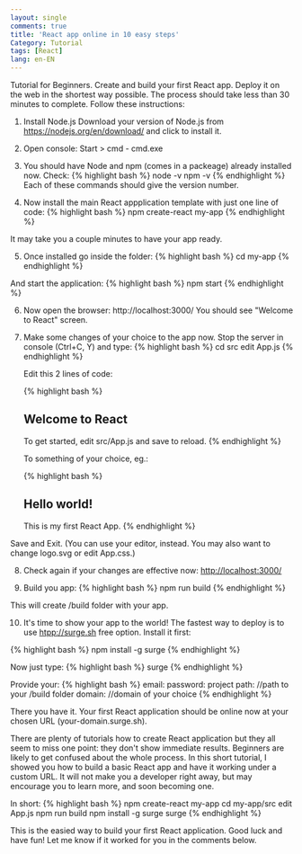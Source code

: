 ```yaml
---
layout: single
comments: true
title: 'React app online in 10 easy steps'
Category: Tutorial
tags: [React]
lang: en-EN
---
```

Tutorial for Beginners. Create and build your first React app. Deploy it on the web in the shortest way possible. The process should take less than 30 minutes to complete. Follow these instructions:

1. Install Node.js 
Download your version of Node.js from <https://nodejs.org/en/download/> and click to install it.

2. Open console: Start > cmd - cmd.exe

3. You should have Node and npm (comes in a packeage) already installed now. Check:
{% highlight bash %}
node -v
npm -v
{% endhighlight %}
Each of these commands should give the version number.

4. Now install the main React appplication template with just one line of code:
{% highlight bash %}
npm create-react my-app
{% endhighlight %}

It may take you a couple minutes to have your app ready.

5. Once installed go inside the folder:
{% highlight bash %}
cd my-app
{% endhighlight %}

And start the application:
{% highlight bash %}
npm start
{% endhighlight %}

6. Now open the browser:
http://localhost:3000/
You should see "Welcome to React" screen.

7. Make some changes of your choice to the app now. Stop the server in console (Ctrl+C, Y) and type:
{% highlight bash %}
cd src
edit App.js
{% endhighlight %}

    Edit this 2 lines of code:

    {% highlight bash %}
    <h2>Welcome to React</h2>
    To get started, edit src/App.js and save to reload.
    {% endhighlight %}

    To something of your choice, eg.:

    {% highlight bash %}
    <h2>Hello world!</h2>
    This is my first React App. 
    {% endhighlight %}

Save and Exit. 
(You can use your editor, instead.
 You may also want to change logo.svg or edit App.css.)

8. Check again if your changes are effective now:
<http://localhost:3000/>


9. Build you app:
{% highlight bash %}
npm run build
{% endhighlight %}

This will create /build folder with your app.

10. It's time to show your app to the world! The fastest way to deploy is to use <htpp://surge.sh> free option. Install it first:

{% highlight bash %}
npm install -g surge
{% endhighlight %}

Now just type:
{% highlight bash %}
surge
{% endhighlight %}

Provide your:
{% highlight bash %}
email:
password:
project path:  //path to your /build folder
domain:  //domain of your choice
{% endhighlight %}

There you have it. Your first React application should be online now at your chosen URL (your-domain.surge.sh).

There are plenty of tutorials how to create React application but they all seem to miss one point: they don't show immediate results. Beginners are likely to get confused about the whole process. In this short tutorial, I showed you how to build a basic React app and have it working under a custom URL. It will not make you a developer right away, but may encourage you to learn more, and soon becoming one.

In short:
{% highlight bash %}
npm create-react my-app
cd my-app/src
edit App.js
npm run build
npm install -g surge
surge
{% endhighlight %}

This is the easied way to build your first React application. Good luck and have fun! 
Let me know if it worked for you in the comments below.
